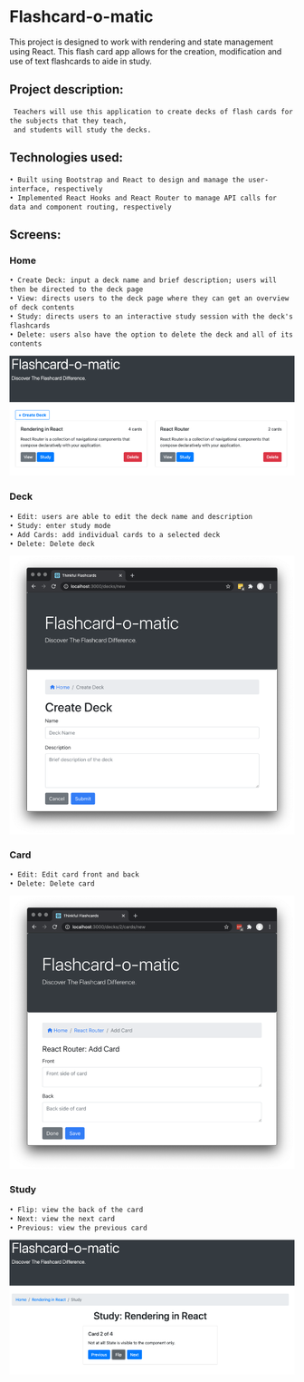 # Flashcard-o-matic
 
 This project is designed to work with rendering and state management using React.
 This flash card app allows for the creation, modification and use of text flashcards to aide in study.
 
 
## Project description:
 
     Teachers will use this application to create decks of flash cards for the subjects that they teach,
     and students will study the decks.
       
## Technologies used:
 
 	• Built using Bootstrap and React to design and manage the user-interface, respectively
    • Implemented React Hooks and React Router to manage API calls for data and component routing, respectively
	
## Screens:

   ### Home
	 
	• Create Deck: input a deck name and brief description; users will then be directed to the deck page
 	• View: directs users to the deck page where they can get an overview of deck contents
	• Study: directs users to an interactive study session with the deck's flashcards
	• Delete: users also have the option to delete the deck and all of its contents
	
<img src="images/Home.png">
	
  ### Deck
	
	• Edit: users are able to edit the deck name and description
	• Study: enter study mode
	• Add Cards: add individual cards to a selected deck
	• Delete: Delete deck
	
<img src="images/deck.png">

  ### Card
	
	• Edit: Edit card front and back
	• Delete: Delete card
	
<img src="images/card.png">
	
  ### Study
	
	• Flip: view the back of the card
	• Next: view the next card
	• Previous: view the previous card
	
  <img src="images/Study.png">
	
	
 
